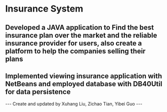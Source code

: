 # Insurance System

## Developed a JAVA application to Find the best insurance plan over the market and the reliable insurance provider for users, also create a platform to help the companies selling their plans

## Implemented viewing insurance application with NetBeans and employed database with DB40Util for data persistence




--- Create and updated by Xuhang Liu, Zichao Tian, Yibei Guo ---
